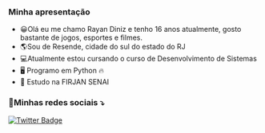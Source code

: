 ### Minha apresentação
- 😀Olá eu me chamo Rayan Diniz e tenho 16 anos atualmente, gosto bastante de jogos, esportes e filmes.
- 🌎Sou de Resende, cidade do sul do estado do RJ
- 💻Atualmente estou cursando o curso de Desenvolvimento de Sistemas
- 🖥 Programo em Python 🔥
- 📘 Estudo na FIRJAN SENAI
### 🔗Minhas redes sociais ⤵
[![Twitter Badge](https://img.shields.io/badge/-Twitter-1ca0f1?style=flat-square&labelColor=1ca0f1&logo=twitter&logoColor=white&link=https://twitter.com/hagasha223)](https://twitter.com/hagasha223)
 
